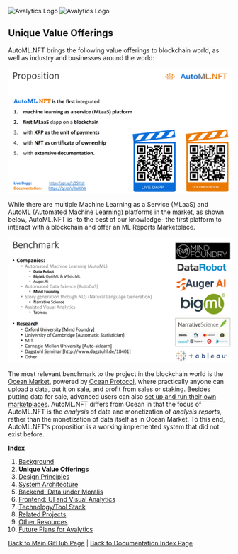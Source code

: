 ![Avalytics Logo](./img/AvalyticsLogoMini.png) ![Avalytics Logo](./img/AvalyticsLogo1Mini.png)

## Unique Value Offerings

AutoML.NFT brings the following value offerings to blockchain world, as well as industry and businesses around the world:

![Proposition of AutoML.NFT](./img/Slide04.png) 

While there are multiple Machine Learning as a Service (MLaaS) and AutoML (Automated Machine Learning) platforms in the market, as shown below, AutoML.NFT is -to the best of our knowledge- the first platform to interact with a blockchain and offer an ML Reports Marketplace.

![Benchmark with Other AutoML Platforms](./img/Slide05.png) 

The most relevant benchmark to the project in the blockchain world is the [Ocean Market](https://market.oceanprotocol.com/), powered by [Ocean Protocol](https://oceanprotocol.com/), where practically anyone can upload a data, put it on sale, and profit from sales or staking. Besides putting data for sale, advanced users can also [set up and run their own marketplaces](https://oceanprotocol.com/build). AutoML.NFT differs from Ocean in that the focus of AutoML.NFT is the *analysis* of data and monetization of *analysis reports*, rather than the monetization of data itself as in Ocean Market. To this end, AutoML.NFT's proposition is a working implemented system that did not exist before.


**Index**

1. [Background](Background.md)
2. **Unique Value Offerings**
3. [Design Principles](DesignPrinciples.md)
4. [System Architecture](SystemArchitecture.md)
5. [Backend: Data under Moralis](Backend.md)
6. [Frontend: UI and Visual Analytics](Frontend.md)
7. [Technology/Tool Stack](TechnologyStack.md)
8. [Related Projects](RelatedProjects.md)
9. [Other Resources](OtherResources.md)
10. [Future Plans for Avalytics](FuturePlans.md)

<hline></hline>

[Back to Main GitHub Page](../README.md) | [Back to Documentation Index Page](Documentation.md)
